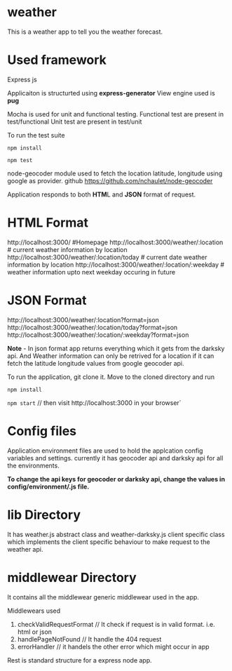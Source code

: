 # weather
This is a weather app to tell you the weather forecast.

# Used framework
Express js

Applicaiton is structurted using **express-generator**
View engine used is **pug**

Mocha is used for unit and functional testing.
Functional test are present in test/functional
Unit test are present in test/unit

To run the test suite

`npm install`

`npm test`

node-geocoder module used to fetch the location latitude, longitude using google as provider.
github https://github.com/nchaulet/node-geocoder

Application responds to both **HTM**L and **JSON** format of request.

# HTML Format
http://localhost:3000/ #Homepage
http://localhost:3000/weather/:location # current weather information by location
http://localhost:3000/weather/:location/today # current date weather information by location
http://localhost:3000/weather/:location/:weekday # weather information upto next weekday occuring in future

# JSON Format
http://localhost:3000/weather/:location?format=json
http://localhost:3000/weather/:location/today?format=json
http://localhost:3000/weather/:location/:weekday?format=json

**Note** - In json format app returns everything which it gets from the darksky api. And Weather information can only be retrived for a location if it can fetch the latitude longitude values from google geocoder api.

To run the application, git clone it. Move to the cloned directory and run

`npm install`

`npm start` // then visit http://localhost:3000 in your browser`

# Config files
Application environment files are used to hold the applcation config variables and settings.
currently it has geocoder api and darksky api for all the environments.

**To change the api keys for geocoder or darksky api, change the values in config/environment/<environment>.js file.**

# lib Directory
It has weather.js abstract class and weather-darksky.js client specific class which implements the client specific behaviour to make request to the weather api.

# middlewear Directory
It contains all the middlewear generic middlewear used in the app.

Middlewears used

1. checkValidRequestFormat // It check if request is in valid format. i.e. html or json
2. handlePageNotFound // It handle the 404 request
3. errorHandler // it handels the other error which  might occur in app

Rest is standard structure for a express node app.